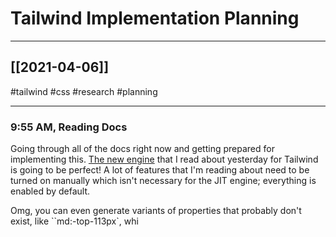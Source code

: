 # Tailwind Implementation Planning
---

## [[2021-04-06]] 
#tailwind #css #research #planning

---

### 9:55 AM, Reading Docs

Going through all of the docs right now and getting prepared for implementing this. [The new engine](https://github.com/tailwindlabs/tailwindcss-jit) that I read about yesterday for Tailwind is going to be perfect! A lot of features that I'm reading about need to be turned on manually which isn't necessary for the JIT engine; everything is enabled by default.

Omg, you can even generate variants of properties that probably don't exist, like ``md:-top-113px`, whi




